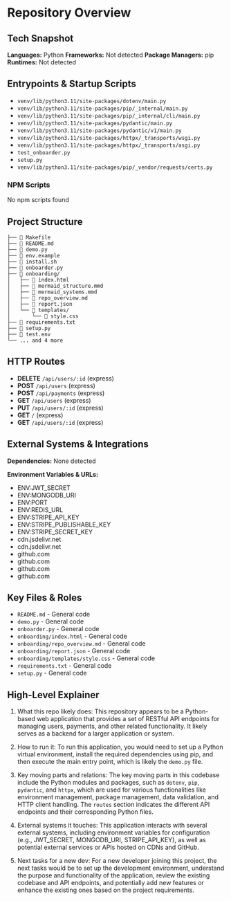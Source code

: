 # Repository Overview

## Tech Snapshot

**Languages:** Python
**Frameworks:** Not detected
**Package Managers:** pip
**Runtimes:** Not detected

## Entrypoints & Startup Scripts

- `venv/lib/python3.11/site-packages/dotenv/main.py`
- `venv/lib/python3.11/site-packages/pip/_internal/main.py`
- `venv/lib/python3.11/site-packages/pip/_internal/cli/main.py`
- `venv/lib/python3.11/site-packages/pydantic/main.py`
- `venv/lib/python3.11/site-packages/pydantic/v1/main.py`
- `venv/lib/python3.11/site-packages/httpx/_transports/wsgi.py`
- `venv/lib/python3.11/site-packages/httpx/_transports/asgi.py`
- `test_onboarder.py`
- `setup.py`
- `venv/lib/python3.11/site-packages/pip/_vendor/requests/certs.py`

### NPM Scripts
No npm scripts found

## Project Structure

```
├── 📄 Makefile
├── 📄 README.md
├── 📄 demo.py
├── 📄 env.example
├── 📄 install.sh
├── 📄 onboarder.py
├── 📁 onboarding/
│   ├── 📄 index.html
│   ├── 📄 mermaid_structure.mmd
│   ├── 📄 mermaid_systems.mmd
│   ├── 📄 repo_overview.md
│   ├── 📄 report.json
│   └── 📁 templates/
│       └── 📄 style.css
├── 📄 requirements.txt
├── 📄 setup.py
├── 📄 test.env
└── ... and 4 more
```

## HTTP Routes

- **DELETE** `/api/users/:id` (express)
- **POST** `/api/users` (express)
- **POST** `/api/payments` (express)
- **GET** `/api/users` (express)
- **PUT** `/api/users/:id` (express)
- **GET** `/` (express)
- **GET** `/api/users/:id` (express)

## External Systems & Integrations

**Dependencies:** None detected

**Environment Variables & URLs:**
- ENV:JWT_SECRET
- ENV:MONGODB_URI
- ENV:PORT
- ENV:REDIS_URL
- ENV:STRIPE_API_KEY
- ENV:STRIPE_PUBLISHABLE_KEY
- ENV:STRIPE_SECRET_KEY
- cdn.jsdelivr.net
- cdn.jsdelivr.net
- github.com
- github.com
- github.com
- github.com

## Key Files & Roles

- `README.md` - General code
- `demo.py` - General code
- `onboarder.py` - General code
- `onboarding/index.html` - General code
- `onboarding/repo_overview.md` - General code
- `onboarding/report.json` - General code
- `onboarding/templates/style.css` - General code
- `requirements.txt` - General code
- `setup.py` - General code

## High-Level Explainer

1. What this repo likely does:
This repository appears to be a Python-based web application that provides a set of RESTful API endpoints for managing users, payments, and other related functionality. It likely serves as a backend for a larger application or system.

2. How to run it:
To run this application, you would need to set up a Python virtual environment, install the required dependencies using pip, and then execute the main entry point, which is likely the `demo.py` file.

3. Key moving parts and relations:
The key moving parts in this codebase include the Python modules and packages, such as `dotenv`, `pip`, `pydantic`, and `httpx`, which are used for various functionalities like environment management, package management, data validation, and HTTP client handling. The `routes` section indicates the different API endpoints and their corresponding Python files.

4. External systems it touches:
This application interacts with several external systems, including environment variables for configuration (e.g., JWT_SECRET, MONGODB_URI, STRIPE_API_KEY), as well as potential external services or APIs hosted on CDNs and GitHub.

5. Next tasks for a new dev:
For a new developer joining this project, the next tasks would be to set up the development environment, understand the purpose and functionality of the application, review the existing codebase and API endpoints, and potentially add new features or enhance the existing ones based on the project requirements.
